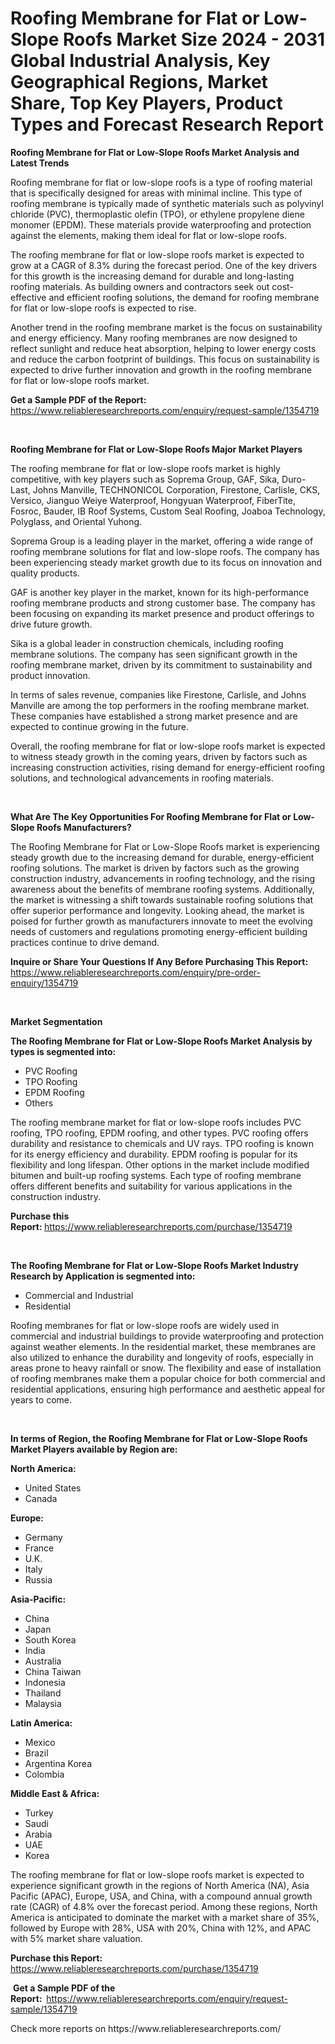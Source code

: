 <p><h1>Roofing Membrane for Flat or Low-Slope Roofs Market Size 2024 - 2031 Global Industrial Analysis, Key Geographical Regions, Market Share, Top Key Players, Product Types and Forecast Research Report</h1></p><p><strong>Roofing Membrane for Flat or Low-Slope Roofs Market Analysis and Latest Trends</strong></p>
<p><p>Roofing membrane for flat or low-slope roofs is a type of roofing material that is specifically designed for areas with minimal incline. This type of roofing membrane is typically made of synthetic materials such as polyvinyl chloride (PVC), thermoplastic olefin (TPO), or ethylene propylene diene monomer (EPDM). These materials provide waterproofing and protection against the elements, making them ideal for flat or low-slope roofs.</p><p>The roofing membrane for flat or low-slope roofs market is expected to grow at a CAGR of 8.3% during the forecast period. One of the key drivers for this growth is the increasing demand for durable and long-lasting roofing materials. As building owners and contractors seek out cost-effective and efficient roofing solutions, the demand for roofing membrane for flat or low-slope roofs is expected to rise.</p><p>Another trend in the roofing membrane market is the focus on sustainability and energy efficiency. Many roofing membranes are now designed to reflect sunlight and reduce heat absorption, helping to lower energy costs and reduce the carbon footprint of buildings. This focus on sustainability is expected to drive further innovation and growth in the roofing membrane for flat or low-slope roofs market.</p></p>
<p><strong>Get a Sample PDF of the Report:&nbsp;</strong> <a href="https://www.reliableresearchreports.com/enquiry/request-sample/1354719">https://www.reliableresearchreports.com/enquiry/request-sample/1354719</a></p>
<p>&nbsp;</p>
<p><strong>Roofing Membrane for Flat or Low-Slope Roofs Major Market Players</strong></p>
<p><p>The roofing membrane for flat or low-slope roofs market is highly competitive, with key players such as Soprema Group, GAF, Sika, Duro-Last, Johns Manville, TECHNONICOL Corporation, Firestone, Carlisle, CKS, Versico, Jianguo Weiye Waterproof, Hongyuan Waterproof, FiberTite, Fosroc, Bauder, IB Roof Systems, Custom Seal Roofing, Joaboa Technology, Polyglass, and Oriental Yuhong.</p><p>Soprema Group is a leading player in the market, offering a wide range of roofing membrane solutions for flat and low-slope roofs. The company has been experiencing steady market growth due to its focus on innovation and quality products.</p><p>GAF is another key player in the market, known for its high-performance roofing membrane products and strong customer base. The company has been focusing on expanding its market presence and product offerings to drive future growth.</p><p>Sika is a global leader in construction chemicals, including roofing membrane solutions. The company has seen significant growth in the roofing membrane market, driven by its commitment to sustainability and product innovation.</p><p>In terms of sales revenue, companies like Firestone, Carlisle, and Johns Manville are among the top performers in the roofing membrane market. These companies have established a strong market presence and are expected to continue growing in the future.</p><p>Overall, the roofing membrane for flat or low-slope roofs market is expected to witness steady growth in the coming years, driven by factors such as increasing construction activities, rising demand for energy-efficient roofing solutions, and technological advancements in roofing materials.</p></p>
<p>&nbsp;</p>
<p><strong>What Are The Key Opportunities For Roofing Membrane for Flat or Low-Slope Roofs Manufacturers?</strong></p>
<p><p>The Roofing Membrane for Flat or Low-Slope Roofs market is experiencing steady growth due to the increasing demand for durable, energy-efficient roofing solutions. The market is driven by factors such as the growing construction industry, advancements in roofing technology, and the rising awareness about the benefits of membrane roofing systems. Additionally, the market is witnessing a shift towards sustainable roofing solutions that offer superior performance and longevity. Looking ahead, the market is poised for further growth as manufacturers innovate to meet the evolving needs of customers and regulations promoting energy-efficient building practices continue to drive demand.</p></p>
<p><strong>Inquire or Share Your Questions If Any Before Purchasing This Report:</strong> <a href="https://www.reliableresearchreports.com/enquiry/pre-order-enquiry/1354719">https://www.reliableresearchreports.com/enquiry/pre-order-enquiry/1354719</a></p>
<p>&nbsp;</p>
<p><strong>Market Segmentation</strong></p>
<p><strong>The Roofing Membrane for Flat or Low-Slope Roofs Market Analysis by types is segmented into:</strong></p>
<p><ul><li>PVC Roofing</li><li>TPO Roofing</li><li>EPDM Roofing</li><li>Others</li></ul></p>
<p><p>The roofing membrane market for flat or low-slope roofs includes PVC roofing, TPO roofing, EPDM roofing, and other types. PVC roofing offers durability and resistance to chemicals and UV rays. TPO roofing is known for its energy efficiency and durability. EPDM roofing is popular for its flexibility and long lifespan. Other options in the market include modified bitumen and built-up roofing systems. Each type of roofing membrane offers different benefits and suitability for various applications in the construction industry.</p></p>
<p><strong>Purchase this Report:&nbsp;</strong><a href="https://www.reliableresearchreports.com/purchase/1354719">https://www.reliableresearchreports.com/purchase/1354719</a></p>
<p>&nbsp;</p>
<p><strong>The Roofing Membrane for Flat or Low-Slope Roofs Market Industry Research by Application is segmented into:</strong></p>
<p><ul><li>Commercial and Industrial</li><li>Residential</li></ul></p>
<p><p>Roofing membranes for flat or low-slope roofs are widely used in commercial and industrial buildings to provide waterproofing and protection against weather elements. In the residential market, these membranes are also utilized to enhance the durability and longevity of roofs, especially in areas prone to heavy rainfall or snow. The flexibility and ease of installation of roofing membranes make them a popular choice for both commercial and residential applications, ensuring high performance and aesthetic appeal for years to come.</p></p>
<p>&nbsp;</p>
<p><strong>In terms of Region, the Roofing Membrane for Flat or Low-Slope Roofs Market Players available by Region are:</strong></p>
<p>
    <p> <strong> North America: </strong>
        <ul>
            <li>United States</li>
            <li>Canada</li>
        </ul>
        </p> 
    <p> <strong> Europe: </strong>
        <ul>
            <li>Germany</li>
            <li>France</li>
            <li>U.K.</li>
            <li>Italy</li>
            <li>Russia</li>
        </ul>
        </p> 
    <p> <strong> Asia-Pacific: </strong>
        <ul>
            <li>China</li>
            <li>Japan</li>
            <li>South Korea</li>
            <li>India</li>
            <li>Australia</li>
            <li>China Taiwan</li>
            <li>Indonesia</li>
            <li>Thailand</li>
            <li>Malaysia</li>
        </ul>
        </p> 
    <p> <strong> Latin America: </strong>
        <ul>
            <li>Mexico</li>
            <li>Brazil</li>
            <li>Argentina Korea</li>
            <li>Colombia</li>
        </ul>
        </p> 
    <p> <strong> Middle East & Africa: </strong>
        <ul>
            <li>Turkey</li>
            <li>Saudi</li>
            <li>Arabia</li>
            <li>UAE</li>
            <li>Korea</li>
        </ul>
    </p>
    </p>
<p><p>The roofing membrane for flat or low-slope roofs market is expected to experience significant growth in the regions of North America (NA), Asia Pacific (APAC), Europe, USA, and China, with a compound annual growth rate (CAGR) of 4.8% over the forecast period. Among these regions, North America is anticipated to dominate the market with a market share of 35%, followed by Europe with 28%, USA with 20%, China with 12%, and APAC with 5% market share valuation.</p></p>
<p><strong>Purchase this Report: </strong><a href="https://www.reliableresearchreports.com/purchase/1354719">https://www.reliableresearchreports.com/purchase/1354719</a></p>
<p>&nbsp;<strong>Get a Sample PDF of the Report:&nbsp;&nbsp;</strong><a href="https://www.reliableresearchreports.com/enquiry/request-sample/1354719">https://www.reliableresearchreports.com/enquiry/request-sample/1354719</a></p>
<p><strong></strong></p>
<p>Check more reports on https://www.reliableresearchreports.com/</p>